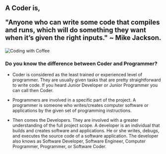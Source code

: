 

<h2>A Coder is,

"Anyone who can write some code that compiles and runs, which will do something they want when it’s given the right inputs."
~ Mike Jackson. </h2>

<img align = center alt = "Coding with Coffee" src = "https://images.lemonly.com/wp-content/uploads/2018/08/07150313/Homebase_Thumb_v01.gif">

<h3>Do you know the difference between Coder and Programmer?</h3>

- Coder is considered as the least trained or experienced level of programmer. They are usually given tasks that are pretty straightforward to write code. If you heard Junior Developer or Junior Programmer you can call then Coder.

- Programmers are involved in a specific part of the project. A programmer is someone who writes/creates computer software or applications by the given set of programming instructions.

- Then comes the Developers. They are involved with a greater understanding of the full project scope. A developer is an individual that builds and creates software and applications. He or she writes, debugs, and executes the source code of a software application. The developer also knows as Software Developer, Software Engineer, Computer Programmer, Programmer, or Software Coder.
